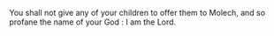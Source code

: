 You shall not give any of your children to offer them to Molech, and so profane the name of your God : I am the Lord.
